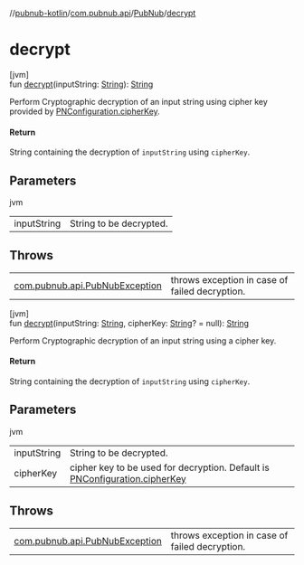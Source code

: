 //[pubnub-kotlin](../../../index.md)/[com.pubnub.api](../index.md)/[PubNub](index.md)/[decrypt](decrypt.md)

# decrypt

[jvm]\
fun [decrypt](decrypt.md)(inputString: [String](https://kotlinlang.org/api/latest/jvm/stdlib/kotlin/-string/index.html)): [String](https://kotlinlang.org/api/latest/jvm/stdlib/kotlin/-string/index.html)

Perform Cryptographic decryption of an input string using cipher key provided by [PNConfiguration.cipherKey](../-p-n-configuration/cipher-key.md).

#### Return

String containing the decryption of `inputString` using `cipherKey`.

## Parameters

jvm

| | |
|---|---|
| inputString | String to be decrypted. |

## Throws

| | |
|---|---|
| [com.pubnub.api.PubNubException](../-pub-nub-exception/index.md) | throws exception in case of failed decryption. |

[jvm]\
fun [decrypt](decrypt.md)(inputString: [String](https://kotlinlang.org/api/latest/jvm/stdlib/kotlin/-string/index.html), cipherKey: [String](https://kotlinlang.org/api/latest/jvm/stdlib/kotlin/-string/index.html)? = null): [String](https://kotlinlang.org/api/latest/jvm/stdlib/kotlin/-string/index.html)

Perform Cryptographic decryption of an input string using a cipher key.

#### Return

String containing the decryption of `inputString` using `cipherKey`.

## Parameters

jvm

| | |
|---|---|
| inputString | String to be decrypted. |
| cipherKey | cipher key to be used for decryption. Default is [PNConfiguration.cipherKey](../-p-n-configuration/cipher-key.md) |

## Throws

| | |
|---|---|
| [com.pubnub.api.PubNubException](../-pub-nub-exception/index.md) | throws exception in case of failed decryption. |
